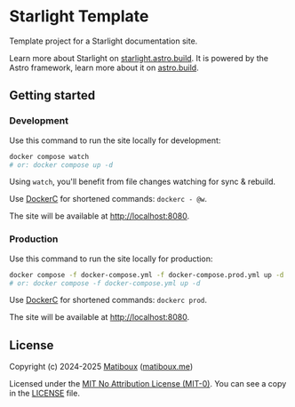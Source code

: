 # Starlight Template

Template project for a Starlight documentation site.

Learn more about Starlight on [starlight.astro.build](https://starlight.astro.build/). It is powered by the Astro framework, learn more about it on [astro.build](https://astro.build/).


## Getting started

### Development

Use this command to run the site locally for development:

```sh
docker compose watch
# or: docker compose up -d
```

Using `watch`, you'll benefit from file changes watching for sync & rebuild.

Use [DockerC](https://github.com/matiboux/dockerc) for shortened commands: `dockerc - @w`.

The site will be available at [http://localhost:8080](http://localhost:8080).

### Production

Use this command to run the site locally for production:

```sh
docker compose -f docker-compose.yml -f docker-compose.prod.yml up -d
# or: docker compose -f docker-compose.yml up -d
```

Use [DockerC](https://github.com/matiboux/dockerc) for shortened commands: `dockerc prod`.

The site will be available at [http://localhost:8080](http://localhost:8080).


## License

Copyright (c) 2024-2025 [Matiboux](https://github.com/matiboux) ([matiboux.me](https://matiboux.me))

Licensed under the [MIT No Attribution License (MIT-0)](https://opensource.org/license/MIT-0). You can see a copy in the [LICENSE](LICENSE) file.
